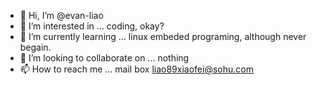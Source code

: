 - 👋 Hi, I’m @evan-liao
- 👀 I’m interested in ... coding, okay?
- 🌱 I’m currently learning ... linux embeded programing, although never begain.
- 💞️ I’m looking to collaborate on ... nothing
- 📫 How to reach me ... mail box liao89xiaofei@sohu.com

<!---
evan-liao/evan-liao is a ✨ special ✨ repository because its `README.md` (this file) appears on your GitHub profile.
You can click the Preview link to take a look at your changes.
--->
